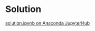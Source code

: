# Solution
[solution.ipynb on Anaconda JupyterHub](https://anaconda.com/app/share/notebooks/5a7f6f0b-4e60-4ef6-bcd1-2ca2f6e7506d/overview)
